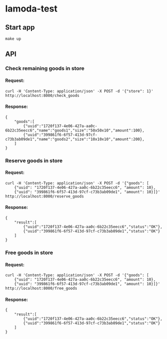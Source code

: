 # lamoda-test

## Start app

```
make up
```

## API
### Check remaining goods in store

#### Request:
```
curl -H 'Content-Type: application/json' -X POST -d '{"store": 1}' http://localhost:8000/check_goods
```

#### Response:
```
{
    "goods":[
        {"uuid":"1720f137-4e06-427a-aa0c-6b22c35eecc6","name":"goods1","size":"50x50x10","amount":100},
        {"uuid":"399861f6-6f57-413d-97cf-c73b3ab09de1","name":"goods2","size":"10x10x10","amount":200},
    ]
}
```

### Reserve goods in store

#### Request:
```
curl -H 'Content-Type: application/json' -X POST -d '{"goods": [
    {"uuid": "1720f137-4e06-427a-aa0c-6b22c35eecc6", "amount": 10}, 
    {"uuid": "399861f6-6f57-413d-97cf-c73b3ab09de1", "amount": 10}]}' http://localhost:8000/reserve_goods
```

#### Response:
```
{
    "result":[
        {"uuid":"1720f137-4e06-427a-aa0c-6b22c35eecc6","status":"OK"},
        {"uuid":"399861f6-6f57-413d-97cf-c73b3ab09de1","status":"OK"}
    ]
}
```

### Free goods in store

#### Request:
```
curl -H 'Content-Type: application/json' -X POST -d '{"goods": [
    {"uuid": "1720f137-4e06-427a-aa0c-6b22c35eecc6", "amount": 10}, 
    {"uuid": "399861f6-6f57-413d-97cf-c73b3ab09de1", "amount": 10}]}' http://localhost:8000/free_goods
```

#### Response:
```
{
    "result":[
        {"uuid":"1720f137-4e06-427a-aa0c-6b22c35eecc6","status":"OK"},
        {"uuid":"399861f6-6f57-413d-97cf-c73b3ab09de1","status":"OK"}
    ]
}
```